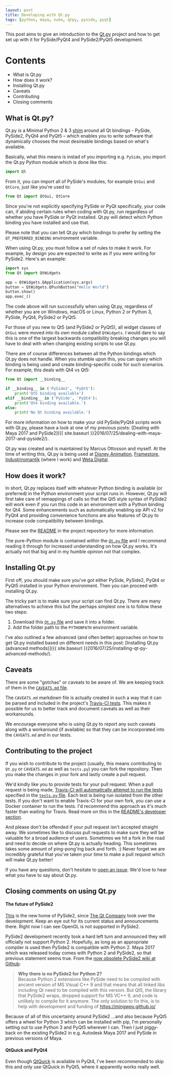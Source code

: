 ```yaml
---
layout: post
title: Developing with Qt.py
tags: [python, maya, nuke, qtpy, pyside, pyqt]
---
```


This post aims to give an introduction to the [Qt.py](https://github.com/mottosso/Qt.py) project and how to get set up with it for PySide/PyQt4 and PySide2/PyQt5 development.

<!--more-->

# Contents

* What is Qt.py
* How does it work?
* Installing Qt.py
* Caveats
* Contributing
* Closing comments


## What is Qt.py?

Qt.py is a Minimal Python 2 & 3 [shim](https://en.wikipedia.org/wiki/Shim_(computing)) around all Qt bindings - PySide, PySide2, PyQt4 and PyQt5 – which enables you to write software that dynamically chooses the most desireable bindings based on what's available.

Basically, what this means is instad of you importing e.g. `PySide`, you import the Qt.py Python module which is done like this:

```python
import Qt
```

From it, you can import all of PySide's modules, for example `QtGui` and `QtCore`, just like you're used to:

```python
from Qt import QtGui, QtCore
```

Since you're not explicitly specifying PySide or PyQt specifically, your code can, if abiding certain rules when coding with Qt.py, run regardless of whether you have PySide or PyQt installed. Qt.py will detect which Python binding you have installed and use that.

Please note that you can tell Qt.py which bindings to prefer by setting the `QT_PREFERRED_BINDING` environment variable.

When using Qt.py, you must follow a set of rules to make it work. For example, by design you are expected to write as if you were writing for PySide2. Here's an example:

```python
import sys
from Qt import QtWidgets

app = QtWidgets.QApplication(sys.argv)
button = QtWidgets.QPushButton("Hello World")
button.show()
app.exec_()
```

The code above will run successfully when using Qt.py, regardless of whether you are on Windows, macOS or Linux, Python 2 or Python 3, PySide, PyQt4, PySide2 or PyQt5.

For those of you new to Qt5 (and PySide2 or PyQt5), all widget classes of `QtGui` were moved into its own module called `QtWidgets`. I would dare to say this is one of the largest backwards compatibility breaking changes you will have to deal with when changing existing scripts to use Qt.py.

There are of course differences between all the Python bindings which Qt.py does not handle. When you stumble upon this, you can query which binding is being used and create binding-specific code for such scenarios. For example, this deals with Qt4 vs Qt5:

```python
from Qt import __binding__

if __binding__ in ('PySide2', 'PyQt5'):
    print('Qt5 binding available')
elif __binding__ in ('PySide', 'PyQt4'):
    print('Qt4 binding available.')
else:
    print('No Qt binding available.')
```

For more information on how to make your old PySide/PyQt4 scripts work with Qt.py, please have a look at one of my previous posts: [Dealing with Maya 2017 and PySide2]({{ site.baseurl }}2016/07/25/dealing-with-maya-2017-and-pyside2/).

Qt.py was created and is maintained by Marcus Ottosson and myself. At the time of writing this, Qt.py is being used at [Disney Animation](http://www.disneyanimation.com), [Framestore](https://www.framestore.com), [Industriromantik](http://www.industriromantik.se) (where I work) and [Weta Digital](https://www.wetafx.co.nz).


## How does it work?

In short, Qt.py replaces itself with whatever Python binding is available (or preferred) in the Python environment your script runs in. However, Qt.py will first take care of remappings of calls so that the Qt5 style syntax of PySide2 will work even if you run this code in an environment with a Python binding for Qt4. Some enhancements such as automatically enabling sip API v2 for PyQt4 and providing convenience functions are also features of Qt.py to increase code compatibility between bindings.

Please see the [README](https://github.com/mottosso/Qt.py#how-it-works) in the project repository for more information.

The pure-Python module is contained within the [`Qt.py` file](https://raw.githubusercontent.com/mottosso/Qt.py/master/Qt.py) and I recommend reading it through for increased understanding on how Qt.py works. It's actually not that big and in my humble opinion not that complex.


## Installing Qt.py

First off, you should make sure you've got either PySide, PySide2, PyQt4 or PyQt5 installed in your Python environment. Then you can proceed with installing Qt.py.

The tricky part is to make sure your script can find Qt.py. There are many alternatives to achieve this but the perhaps simplest one is to follow these two steps:

1. Download this [`Qt.py` file](https://raw.githubusercontent.com/mottosso/Qt.py/master/Qt.py) and save it into a folder.
2. Add the folder path to the `PYTHONPATH` environment variable.

I've also outlined a few advanced (and often better) approaches on how to get Qt.py installed based on different needs in this post: [Installing Qt.py (advanced methods)]({{ site.baseurl }}2016/07/25/installing-qt-py-advanced-methods/).


## Caveats

There are some "gotchas" or caveats to be aware of. We are keeping track of them in the [`CAVEATS.md` file](https://github.com/mottosso/Qt.py/blob/master/CAVEATS.md).

The `CAVEATS.md` markdown file is actually created in such a way that it can be parsed and included in the project's [Travis-CI tests](https://travis-ci.org/mottosso/Qt.py). This makes it possible for us to better track and document caveats as well as their workarounds.

We encourage everyone who is using Qt.py to report any such caveats along with a workaround (if available) so that they can be incorporated into the `CAVEATS.md` and in our tests.


## Contributing to the project

If you wish to contribute to the project (usually, this means contributing to `Qt.py` or `CAVEATS.md` as well as `tests.py`) you can fork the repository. Then you make the changes in your fork and lastly create a pull request.

We'd kindly like you to provide tests for your pull request. When a pull request is being made, [Travis-CI will automatically attempt to run the tests](https://travis-ci.org/mottosso/Qt.py) specified in the [`tests.py` file](https://github.com/mottosso/Qt.py/blob/master/tests.py). Each test is being run isolated from the other tests. If you don't want to enable Travis-CI for your own fork, you can use a Docker container to run the tests. I'd recommend this approach as it's much faster than waiting for Travis. Read more on this in the [README's developer section](https://github.com/mottosso/Qt.py#developer-guide).

And please don't be offended if your pull request isn't accepted straight away. We sometimes like to discuss pull requests to make sure they will be valuable for a broad audience of users. Sometimes we hit a fork in the road and need to decide on where Qt.py is actually heading. This sometimes takes some amount of ping-pong'ing back and forth. :) Never forget we are incredibly grateful that you've taken your time to make a pull request which will make Qt.py better!

If you have any questions, don't hesitate to [open an issue](https://github.com/mottosso/Qt.py/issues). We'd love to hear what you have to say about Qt.py.


## Closing comments on using Qt.py

#### The future of PySide2

[This](https://wiki.qt.io/PySide2) is the new home of PySide2, since [The Qt Company](https://www.qt.io) took over the development. Keep an eye out for its current status and announcements there. Right now I can see OpenGL is not supported in PySide2.

PySide2 development recently took a hard left turn and announced they will officially not support Python 2. Hopefully, as long as an appropriate compiler is used then PySide2 is compatible with Python 2. Maya 2017 which was released today comes with Python 2 and PySide2, so that previous statement seems true. From the [now obsolete PySide2 wiki at Github](https://github.com/PySide/pyside2/wiki):

> **Why there is no PySide2 for Python 2?**  
> Because Python 2 extensions like PySide need to be compiled with ancient version of MS Visual C++ 9 and that means that all linked libs including Qt need to be compiled with this version. But Qt5, the library that PySide2 wraps, dropped support for MS VC++ 9, and code is unlikely to compile for it anymore. The only solution to fix this, is to help with development and funding of https://mingwpy.github.io/

Because of all of this uncertainty around PySide2 ...and also because PyQt5 offers a wheel for Python 3 which can be installed with pip, I'm personally setting out to use Python 3 and PyQt5 wherever I can. Then I just piggy-back on the existing PySide2 in e.g. Autodesk Maya 2017 and PySide in previous versions of Maya.


#### QtQuick and PyQt4

Even though [QtQuick](https://www.qt.io/qt-quick/) is available in PyQt4, I've been recommended to skip this and only use QtQuick in PyQt5, where it apparently works really well.
